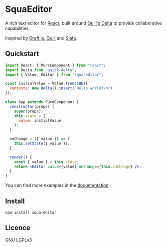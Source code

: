# SquaEditor

A rich text editor for [React](https://github.com/facebook/react), built around [Quill's Delta](https://github.com/quilljs/delta) to provide collaborative capabilities.

Inspired by [Draft.js](https://github.com/facebook/draft-js), [Quill](https://github.com/quilljs/quill) and [Slate](https://github.com/ianstormtaylor/slate).

## Quickstart

```jsx
import React, { PureComponent } from "react";
import Delta from "quill-delta";
import { Value, Editor } from "squa-editor";

const initialValue = Value.fromJSON({
  contents: new Delta().insert("Hello world!\n")
});

class App extends PureComponent {
  constructor(props) {
    super(props);
    this.state = {
      value: initialValue
    };
  }

  onChange = ({ value }) => {
    this.setState({ value });
  };

  render() {
    const { value } = this.state;
    return <Editor value={value} onChange={this.onChange} />;
  }
}
```

You can find more examples in the [documentation](packages/squa-editor/docs/api.md).

## Install

```
npm install squa-editor
```

## Licence

GNU LGPLv3
